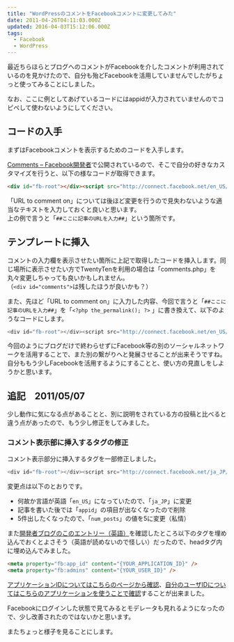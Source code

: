 ```yaml
---
title: "WordPressのコメントをFacebookコメントに変更してみた"
date: 2011-04-26T04:11:03.000Z
updated: 2016-04-03T15:12:06.000Z
tags: 
  - Facebook
  - WordPress
---
```


最近ちらほらとブログへのコメントがFacebookを介したコメントが利用されているのを見かけたので、自分も殆どFacebookを活用していませんでしたがちょっと使ってみることにしました。

なお、ここに例としてあげているコードにはappidが入力されていませんのでコピペして使わないようにしてください。


## コードの入手

まずはFacebookコメントを表示するためのコードを入手します。

[Comments – Facebook開発者](http://developers.facebook.com/docs/reference/plugins/comments/)で公開されているので、そこで自分の好きなカスタマイズを行うと、以下の様なコードが取得できます。

```html
<div id="fb-root"></div><script src="http://connect.facebook.net/en_US/all.js#appId=##appidが出力されます##&amp;xfbml=1"></script><fb:comments href="##ここに記事のURLを入力##" num_posts="3" width="900" colorscheme="dark"></fb:comments>
```

「URL to comment on」については後ほど変更を行うので見失わないような適当なテキストを入力しておくと良いと思います。  
 上の例で言うと「`##ここに記事のURLを入力##`」という箇所です。


## テンプレートに挿入

コメントの入力欄を表示させたい箇所に上記で取得したコードを挿入します。同じ場所に表示させたい方でTwentyTenを利用の場合は「comments.php」を丸々変更しちゃっても良いかもしれません。  
 （`<div id="comments">`は残したほうが良いかも？）

また、先ほど「URL to comment on」に入力した内容、今回で言うと「`##ここに記事のURLを入力##`」を「`<?php the_permalink(); ?>`
」に書き換えて、以下のようなコードにします。

```php
<div id="fb-root"></div><script src="http://connect.facebook.net/en_US/all.js#appId=##appidが出力されます##&amp;xfbml=1"></script><fb:comments href="<?php the_permalink(); ?>" num_posts="3" width="900" colorscheme="dark"></fb:comments>
```

今回のようにブログだけで終わらせずにFacebook等の別のソーシャルネットワークを活用することで、また別の繋がりへと発展させることが出来そうですね。 
自分ももう少しFacebookを活用するようにすることと、使い方の見直しをしようかと思います。


## 追記　2011/05/07

少し動作に気になる点があることと、別に説明をされている方の投稿と比べると違う点があったので、もう少し修正をしてみました。

### コメント表示部に挿入するタグの修正

コメント表示部分に挿入するタグを一部修正しました。

```php
<div id="fb-root"></div><script src="http://connect.facebook.net/ja_JP/all.js#xfbml=1"></script><fb:comments href="<?php the_permalink(); ?>" num_posts="5" width="900" colorscheme="dark"></fb:comments>
```

変更点は以下のとおりです。

- 何故か言語が英語「`en_US`」になっていたので、「`ja_JP`」に変更
- 記事を書いた後では「`appid`」の項目が出なくなったので削除
- 5件出したくなったので、「`num_posts`」の値を5に変更（私情）

また[開発者ブログのこのエントリー（英語）](http://developers.facebook.com/blog/post/472)を確認したところ以下のタグを埋め込んでおくとよさそう（英語が読めないので怪しい）だったので、headタグ内に埋め込んでみました。

```html
<meta property="fb:app_id" content="{YOUR_APPLICATION_ID}" />
<meta property="fb:admins" content="{YOUR_USER_ID}" />
```

[アプリケーションIDについてはこちらのページから確認](http://www.facebook.com/developers/apps.php)、[自分のユーザIDについてはこちらのアプリケーションを使うことで確認](http://www.ideaxidea.com/archives/2011/05/facebook_user_id.html)することが出来ました。

Facebookにログインした状態で見てみるとモデレータも見れるようになったので、少し改善されたのではないかと思います。

またちょっと様子を見ることにします。
